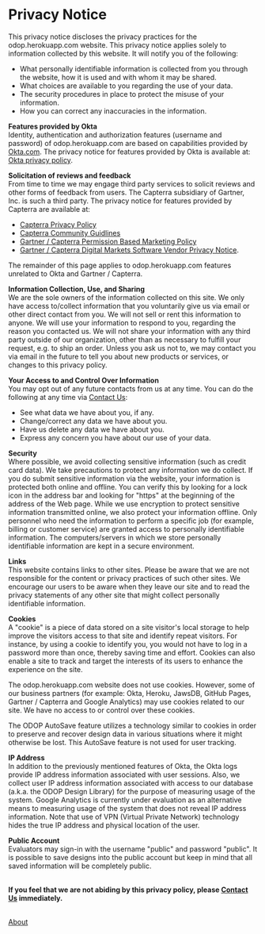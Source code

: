 # Privacy Notice

This privacy notice discloses the privacy practices for the odop.herokuapp.com website. 
This privacy notice applies solely to information collected by this website. 
It will notify you of the following:   
* What personally identifiable information is collected from you through the website, how it is used and with whom it may be shared.
* What choices are available to you regarding the use of your data.
* The security procedures in place to protect the misuse of your information.
* How you can correct any inaccuracies in the information.   
   
**Features provided by Okta**   
Identity, authentication and authorization features (username and password) of odop.herokuapp.com are 
based on capabilities provided by [Okta.com](https://www.okta.com/).
The privacy notice for features provided by Okta is available at: [Okta privacy policy](https://www.okta.com/privacy-policy/).  

**Solicitation of reviews and feedback**   
From time to time we may engage third party services to solicit reviews and other forms of feedback from users.
The Capterra subsidiary of Gartner, Inc. is such a third party.
The privacy notice for features provided by Capterra are available at:  
 - [Capterra Privacy Policy](https://www.capterra.com/legal/privacy-policy)  
 - [Capterra Community Guidlines](https://www.capterra.com/reviews/guidelines)   
 - [Gartner / Capterra Permission Based Marketing Policy](https://digital-markets.gartner.com/Permission-Based-Marketing-Policy) 
 - [Gartner / Capterra Digital Markets Software Vendor Privacy Notice](https://www.gartner.com/en/digital-markets/privacy-policy). 

The remainder of this page applies to odop.herokuapp.com features unrelated to Okta and Gartner / Capterra.
   
**Information Collection, Use, and Sharing**   
We are the sole owners of the information collected on this site. 
We only have access to/collect information that you voluntarily give us via email or other direct contact from you. 
We will not sell or rent this information to anyone.
We will use your information to respond to you, regarding the reason you contacted us. 
We will not share your information with any third party outside of our organization, other than as necessary to fulfill your request, e.g. to ship an order.
Unless you ask us not to, we may contact you via email in the future to tell you about new products or services, or changes to this privacy policy.

**Your Access to and Control Over Information**   
You may opt out of any future contacts from us at any time. 
You can do the following at any time via [Contact Us](/docs/About/ContactUs.html):
* See what data we have about you, if any.
* Change/correct any data we have about you.
* Have us delete any data we have about you.
* Express any concern you have about our use of your data.   

**Security**   
Where possible, we avoid collecting sensitive information (such as credit card data). 
We take precautions to protect any information we do collect. 
If you do submit sensitive information via the website, your information is protected both online and offline.
You can verify this by looking for a lock icon in the address bar and looking for "https" at the beginning of the address of the Web page.
While we use encryption to protect sensitive information transmitted online, we also protect your information offline. 
Only personnel who need the information to perform a specific job (for example, billing or customer service) are granted access to personally identifiable information. 
The computers/servers in which we store personally identifiable information are kept in a secure environment.

**Links**   
This website contains links to other sites. 
Please be aware that we are not responsible for the content or privacy practices of such other sites. 
We encourage our users to be aware when they leave our site and to read the privacy statements of any other site that might collect personally identifiable information.   

**Cookies**   
A "cookie" is a piece of data stored on a site visitor's local storage to help improve the visitors access to that site and identify repeat visitors. 
For instance, by using a cookie to identify you, you would not have to log in a password more than once, thereby saving time and effort. 
Cookies can also enable a site to track and target the interests of its users to enhance the experience on the site. 

The odop.herokuapp.com website does not use cookies. 
However, some of our business partners 
(for example: Okta, Heroku, JawsDB, GitHub Pages, Gartner / Capterra and Google Analytics) 
may use cookies related to our site.
We have no access to or control over these cookies.   

The ODOP AutoSave feature utilizes a technology similar to cookies in order to preserve and recover design data 
in various situations where it might otherwise be lost.
This AutoSave feature is not used for user tracking.

**IP Address**   
In addition to the previously mentioned features of Okta,
the Okta logs provide IP address information associated with user sessions.
Also, we collect user IP address information associated with access to our database (a.k.a. the ODOP Design Library) 
for the purpose of measuring usage of the system.
Google Analytics is currently under evaluation as an alternative means to measuring usage of the system
that does not reveal IP address information.
Note that use of VPN (Virtual Private Network) technology hides the true IP address and physical location of the user.

**Public Account**   
Evaluators may sign-in with the username "public" and password "public".
It is possible to save designs into the public account but keep in mind that all saved information will be completely public.   

   
&nbsp;   
**If you feel that we are not abiding by this privacy policy, please [Contact Us](/docs/About/ContactUs.html) immediately.**
   
&nbsp;   
[About](/docs/About)   

